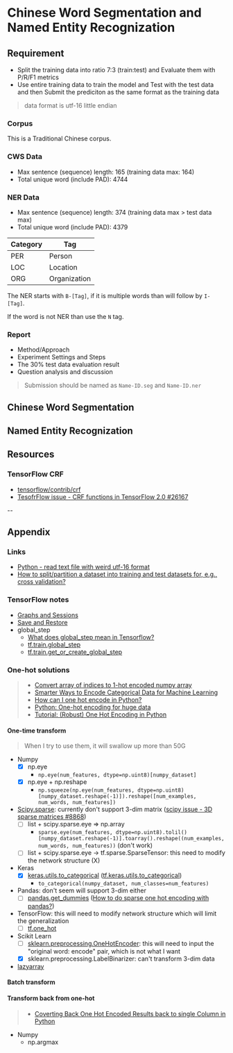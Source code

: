 # Chinese Word Segmentation and Named Entity Recognization

## Requirement

* Split the training data into ratio 7:3 (train:test) and Evaluate them with P/R/F1 metrics
* Use entire training data to train the model and Test with the test data and then Submit the prediciton as the same format as the training data

> data format is utf-16 little endian

### Corpus

This is a Traditional Chinese corpus.

### CWS Data

* Max sentence (sequence) length: 165 (training data max: 164)
* Total unique word (include PAD): 4744

### NER Data

* Max sentence (sequence) length: 374 (training data max > test data max)
* Total unique word (include PAD): 4379

| Category | Tag          |
| -------- | ------------ |
| PER      | Person       |
| LOC      | Location     |
| ORG      | Organization |

The NER starts with `B-[Tag]`, if it is multiple words than will follow by `I-[Tag]`.

If the word is not NER than use the `N` tag.

### Report

* Method/Approach
* Experiment Settings and Steps
* The 30% test data evaluation result
* Question analysis and discussion

> Submission should be named as `Name-ID.seg` and `Name-ID.ner`

## Chinese Word Segmentation

## Named Entity Recognization

## Resources

### TensorFlow CRF

* [tensorflow/contrib/crf](https://github.com/tensorflow/tensorflow/tree/master/tensorflow/contrib/crf)
* [TesofrFlow issue - CRF functions in TensorFlow 2.0 #26167](https://github.com/tensorflow/tensorflow/issues/26167)

--

## Appendix

### Links

* [Python - read text file with weird utf-16 format](https://stackoverflow.com/questions/19328874/python-read-text-file-with-weird-utf-16-format)
* [How to split/partition a dataset into training and test datasets for, e.g., cross validation?](https://stackoverflow.com/questions/3674409/how-to-split-partition-a-dataset-into-training-and-test-datasets-for-e-g-cros)

### TensorFlow notes

* [Graphs and Sessions](https://www.tensorflow.org/guide/graphs)
* [Save and Restore](https://www.tensorflow.org/guide/saved_model)
* global_step
  * [What does global_step mean in Tensorflow?](https://stackoverflow.com/questions/41166681/what-does-global-step-mean-in-tensorflow)
  * [tf.train.global_step](https://www.tensorflow.org/api_docs/python/tf/train/global_step)
  * [tf.train.get_or_create_global_step](https://www.tensorflow.org/api_docs/python/tf/train/get_or_create_global_step)

### One-hot solutions

> * [Convert array of indices to 1-hot encoded numpy array](https://stackoverflow.com/questions/29831489/convert-array-of-indices-to-1-hot-encoded-numpy-array)
> * [Smarter Ways to Encode Categorical Data for Machine Learning](https://towardsdatascience.com/smarter-ways-to-encode-categorical-data-for-machine-learning-part-1-of-3-6dca2f71b159)
> * [How can I one hot encode in Python?](https://stackoverflow.com/questions/37292872/how-can-i-one-hot-encode-in-python)
> * [Python: One-hot encoding for huge data](https://stackoverflow.com/questions/41058780/python-one-hot-encoding-for-huge-data)
> * [Tutorial: (Robust) One Hot Encoding in Python](https://blog.cambridgespark.com/robust-one-hot-encoding-in-python-3e29bfcec77e)

#### One-time transform

> When I try to use them, it will swallow up more than 50G

* Numpy
  * [X] np.eye
    * `np.eye(num_features, dtype=np.uint8)[numpy_dataset]`
  * [X] np.eye + np.reshape
    * `np.squeeze(np.eye(num_features, dtype=np.uint8)[numpy_dataset.reshape(-1)]).reshape([num_examples, num_words, num_features])`
* [Scipy.sparse](https://docs.scipy.org/doc/scipy/reference/sparse.html): currently don't support 3-dim matrix ([scipy issue - 3D sparse matrices #8868](https://github.com/scipy/scipy/issues/8868))
  * [ ] list + scipy.sparse.eye => np.array
    * `sparse.eye(num_features, dtype=np.uint8).tolil()[numpy_dataset.reshape(-1)].toarray().reshape((num_examples, num_words, num_features))` (don't work)
  * [ ] list + scipy.sparse.eye -> tf.sparse.SparseTensor: this need to modify the network structure (X)
* Keras
  * [X] [keras.utils.to_categorical](https://keras.io/utils/#to_categorical) ([tf.keras.utils.to_categorical](https://www.tensorflow.org/api_docs/python/tf/keras/utils/to_categorical))
    * `to_categorical(numpy_dataset, num_classes=num_features)`
* Pandas: don't seem will support 3-dim either
  * [ ] [pandas.get_dummies](https://pandas.pydata.org/pandas-docs/stable/reference/api/pandas.get_dummies.html) ([How to do sparse one hot encoding with pandas?](https://www.kaggle.com/general/16675))
* TensorFlow: this will need to modify network structure which will limit the generalization
  * [ ] [tf.one_hot](https://www.tensorflow.org/api_docs/python/tf/one_hot)
* Scikit Learn
  * [ ] [sklearn.preprocessing.OneHotEncoder](https://scikit-learn.org/stable/modules/generated/sklearn.preprocessing.OneHotEncoder.html): this will need to input the "original word: encode" pair, which is not what I want
  * [X] sklearn.preprocessing.LabelBinarizer: can't transform 3-dim data
* [lazyarray](https://lazyarray.readthedocs.io/en/latest/tutorial.html)

#### Batch transform

#### Transform back from one-hot

> * [Coverting Back One Hot Encoded Results back to single Column in Python](https://stackoverflow.com/questions/45183213/coverting-back-one-hot-encoded-results-back-to-single-column-in-python)

* Numpy
  * np.argmax
